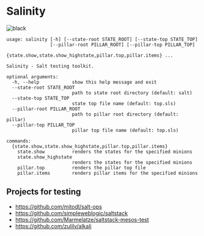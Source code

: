 # Salinity

![black](https://img.shields.io/badge/code%20style-black-000000.svg)

```
usage: salinity [-h] [--state-root STATE_ROOT] [--state-top STATE_TOP]
                [--pillar-root PILLAR_ROOT] [--pillar-top PILLAR_TOP]
                {state.show,state.show_highstate,pillar.top,pillar.items} ...

Salinity - Salt testing toolkit.

optional arguments:
  -h, --help            show this help message and exit
  --state-root STATE_ROOT
                        path to state root directory (default: salt)
  --state-top STATE_TOP
                        state top file name (default: top.sls)
  --pillar-root PILLAR_ROOT
                        path to pillar root directory (default: pillar)
  --pillar-top PILLAR_TOP
                        pillar top file name (default: top.sls)

commands:
  {state.show,state.show_highstate,pillar.top,pillar.items}
    state.show          renders the states for the specified minions
    state.show_highstate
                        renders the states for the specified minions
    pillar.top          renders the pillar top file
    pillar.items        renders pillar items for the specified minions
```

## Projects for testing

- https://github.com/mitodl/salt-ops
- https://github.com/simpIeweblogic/saltstack
- https://github.com/Marmelatze/saltstack-mesos-test
- https://github.com/zulily/alkali
